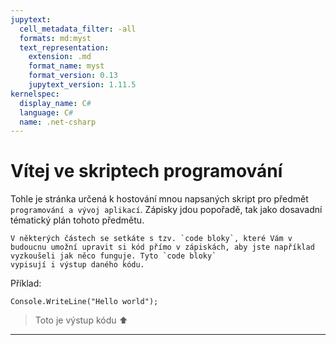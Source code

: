 ```yaml
---
jupytext:
  cell_metadata_filter: -all
  formats: md:myst
  text_representation:
    extension: .md
    format_name: myst
    format_version: 0.13
    jupytext_version: 1.11.5
kernelspec:
  display_name: C#
  language: C#
  name: .net-csharp
---
```


# Vítej ve skriptech **programování**

Tohle je stránka určená k hostování mnou napsaných skript pro předmět `programování a vývoj aplikací`. Zápisky jdou popořadě, tak jako dosavadní tématický plán tohoto předmětu.

````{tip}
V některých částech se setkáte s tzv. `code bloky`, které Vám v budoucnu umožní upravit si kód přímo v zápiskách, aby jste například vyzkoušeli jak něco funguje. Tyto `code bloky`
vypisují i výstup daného kódu.
````

Příklad:

```{code-cell} 
Console.WriteLine("Hello world");
```
>Toto je výstup kódu ⬆️
---